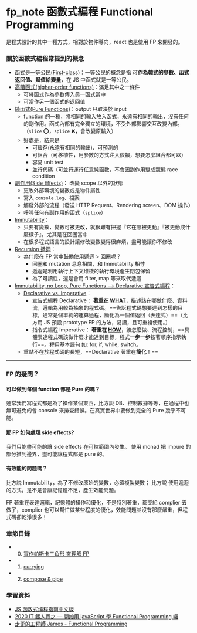 # fp_note 函數式編程 Functional Programming

是程式設計的其中一種方式，相對於物件導向，react 也是使用 FP 來開發的。

### 關於函數式編程常提到的概念

- <u>函式是一等公民(First-class)</u>：一等公民的概念是指 **可作為韓式的參數、函式返回值、賦值給變量**，在 JS 中函式就是一等公民。
- <u>高階函式(higher-order functions)</u>：滿足其中之一條件
  - 可將函式作為參數傳入另一函式當中
  - 可當作另一個函式的返回值
- <u>純函式(Pure Functions)</u>：output 只取決於 input
  - function 的一種，將相同的輸入放入函式，永遠有相同的輸出，沒有任何的副作用。函式內部有完全獨立的環境，不受外部影響交互改變內部。（`slice` ⭕️，`splice` ❌，會改變原輸入）
  - 好處是，結果是
    - 可緩存(永遠有相同的輸出)、可預測的
    - 可組合（可移植性，用參數的方式注入依賴，想要怎麼組合都可以）
    - 容易 unit test
    - 並行代碼（可並行運行任意純函數，不會因副作用變成競態 race condition
- <u>副作用(Side Effects)</u>： 改變 scope 以外的狀態
  - 更改外部環境的變數或是物件屬性
  - 寫入 `console.log`、檔案
  - 觸發外部的流程（發送 HTTP Request、Rendering screen、DOM 操作）
  - 呼叫任何有副作用的函式（`splice`）
- <u>Immutability</u>：
  - 只要有變數，變數可被更改，就很難有把握『它在哪被更動』『被更動成什麼樣子』，尤其是在回圈當中
  - 在很多程式語言的設計讓修改變數變得很麻煩，盡可能讓你不修改
- <u>Recursion 遞迴</u>：
  - 為什麼在 FP 當中鼓勵使用遞迴 > 回圈呢？
    - 回圈和 mutation 息息相關，和 Immutability 相悖
    - 遞迴是利用執行上下文堆棧的執行環境產生閉包保留
    - 為了可讀性，還是會用 filter, map 等來取代遞迴
- <u>Immutability, no Loop, Pure Functions --> Declarative 宣告式編程</u>：
  - <u>Declarative vs. Imperative</u>：
    - 宣告式編程 Declarative：
      **著重在 <u>WHAT</u>**，描述該在哪做什麼、資料流，邏輯為用較為抽象的程式碼。==告訴程式碼想要達到怎樣的目標，通常是個單純的運算過程，簡化為一個值返回（表達式）==（比方用 JS 預設 prototype FP 的方法，易讀，且可重複使用。）
    - 指令式編程 Imperative：
      **著重在 <u>HOW</u>**，該怎麼做、流程控制，==具體表達程式碼該做什麼才能達到目標，程式**一步一步**按著順序指示執行==。程用基本語句 如: for, if, while, switch。
  - 重點不在於程式碼的長短，==Declarative 著重在**簡化**！==

---

### FP 的疑問？

#### 可以做到每個 function 都是 Pure 的嗎？

通常我們寫程式都是為了操作某個東西，比方說 DB、控制數據等等，在過程中也無可避免的會 console 來排查錯誤。在真實世界中要做到完全的 Pure 幾乎不可能。

#### 那 FP 如何處理 side effects?

我們只能盡可能的讓 side effects 在可控範圍內發生。
使用 monad 把 impure 的部分推到邊界，盡可能讓程式都是 pure 的。

#### 有效能的問題嗎？

比方説 Immutability，為了不修改原始的變數，必須複製變數；
比方說 使用遞迴的方式，是不是會讓記憶體不足，產生效能問題。

FP 著重在表達邏輯，記憶體的操作和優化，不是特別著重，都交給 complier 去做了，complier 也可以幫忙做某些程度的優化，效能問題並沒有那麼嚴重，但程式碼卻乾淨很多！

### 章節目錄

- 0. [實作帕斯卡三角形 來理解 FP](/blob/main/00_pascal.md)
- 1. [currying](/blob/main/01_currying.md)
- 2. [compose & pipe](/blob/main/02_compose.md)

### 學習資料

- [JS 函数式编程指南中文版](https://jigsawye.gitbooks.io/mostly-adequate-guide/content/)
- [2020 IT 鐵人賽之 — 開始用 javaScript 學 Functional Programming 囉](https://medium.com/hannah-lin/2020-it-鐵人賽之-開始用-javascript-學-functional-programming-囉-f7b050a60406)
- [走歪的工程師 James - Functional Programming](https://www.youtube.com/playlist?list=PLz-S_Wd1N3strXFgvAt4fCSiafDk8xsLq)
